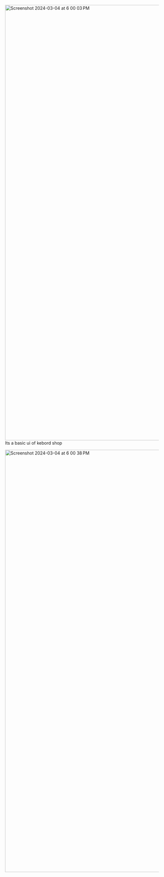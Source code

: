 <img width="1426" alt="Screenshot 2024-03-04 at 6 00 03 PM" src="https://github.com/nihaanth/Keyboard_shop_ui/assets/73058802/086f3273-b74e-4eaa-a9a7-6d443417c25d">Its a basic ui of kebord shop 

<img width="1383" alt="Screenshot 2024-03-04 at 6 00 38 PM" src="https://github.com/nihaanth/Keyboard_shop_ui/assets/73058802/2c7bc759-ddde-44ce-a508-03fa770c4145">
